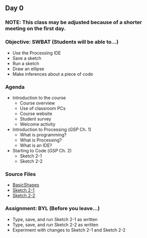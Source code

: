 ## Day 0

### NOTE: This class may be adjusted because of a shorter meeting on the first day.

### Objective: SWBAT (Students will be able to...)
- Use the Processing IDE
- Save a sketch
- Run a sketch
- Draw an ellipse
- Make inferences about a piece of code

### Agenda
- Introduction to the course
    - Course overview
    - Use of classroom PCs
    - Course website
    - Student survey
    - Welcome activity
- Introduction to Processing (_GSP_ Ch. 1)
    - What is programming?
    - What is Processing?
    - What is an IDE?
- Starting to Code (_GSP_ Ch. 2)
    - Sketch 2-1
    - Sketch 2-2

### Source Files
- [BasicShapes](/source-code/BasicShapes.pde)
- [Sketch 2-1](/source-code/Ex_02_01.pde)
- [Sketch 2-2](/source-code/Ex_02_02.pde)

### Assignment: BYL (Before you leave...)
- Type, save, and run Sketch 2-1 as written
- Type, save, and run Sketch 2-2 as written
- Experiment with changes to Sketch 2-1 and Sketch 2-2